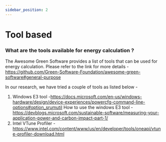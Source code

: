 ```yaml
---
sidebar_position: 2
---
```



# Tool based

### What are the tools available for energy calculation ?

The Awesome Green Software provides a list of tools that can be used for energy calculation.
Please refer to the link for more details -
https://github.com/Green-Software-Foundation/awesome-green-software#general-purpose

In our research, we have tried a couple of tools as listed below -
1) Windows E3 tool -https://docs.microsoft.com/en-us/windows-hardware/design/device-experiences/powercfg-command-line-options#option_srumutil
   How to use the windows E3 tool - https://devblogs.microsoft.com/sustainable-software/measuring-your-application-power-and-carbon-impact-part-1/  
2) Intel VTune Profiler  - https://www.intel.com/content/www/us/en/developer/tools/oneapi/vtune-profiler-download.html
